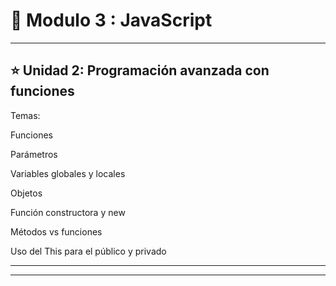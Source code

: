 # :book: Modulo 3 : JavaScript

---

## :star: Unidad 2: Programación avanzada con funciones

Temas:

Funciones

Parámetros

Variables globales y locales

Objetos

Función constructora y new

Métodos vs funciones

Uso del This para el público y privado

---
---